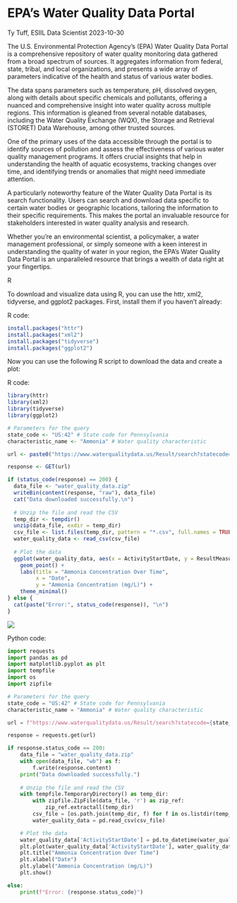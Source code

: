 EPA’s Water Quality Data Portal
================
Ty Tuff, ESIIL Data Scientist
2023-10-30

The U.S. Environmental Protection Agency’s (EPA) Water Quality Data
Portal is a comprehensive repository of water quality monitoring data
gathered from a broad spectrum of sources. It aggregates information
from federal, state, tribal, and local organizations, and presents a
wide array of parameters indicative of the health and status of various
water bodies.

The data spans parameters such as temperature, pH, dissolved oxygen,
along with details about specific chemicals and pollutants, offering a
nuanced and comprehensive insight into water quality across multiple
regions. This information is gleaned from several notable databases,
including the Water Quality Exchange (WQX), the Storage and Retrieval
(STORET) Data Warehouse, among other trusted sources.

One of the primary uses of the data accessible through the portal is to
identify sources of pollution and assess the effectiveness of various
water quality management programs. It offers crucial insights that help
in understanding the health of aquatic ecosystems, tracking changes over
time, and identifying trends or anomalies that might need immediate
attention.

A particularly noteworthy feature of the Water Quality Data Portal is
its search functionality. Users can search and download data specific to
certain water bodies or geographic locations, tailoring the information
to their specific requirements. This makes the portal an invaluable
resource for stakeholders interested in water quality analysis and
research.

Whether you’re an environmental scientist, a policymaker, a water
management professional, or simply someone with a keen interest in
understanding the quality of water in your region, the EPA’s Water
Quality Data Portal is an unparalleled resource that brings a wealth of
data right at your fingertips.

R

To download and visualize data using R, you can use the httr, xml2,
tidyverse, and ggplot2 packages. First, install them if you haven’t
already:

R code:

``` r
install.packages("httr")
install.packages("xml2")
install.packages("tidyverse")
install.packages("ggplot2")
```

Now you can use the following R script to download the data and create a
plot:

R code:

``` r
library(httr)
library(xml2)
library(tidyverse)
library(ggplot2)

# Parameters for the query
state_code <- "US:42" # State code for Pennsylvania
characteristic_name <- "Ammonia" # Water quality characteristic

url <- paste0("https://www.waterqualitydata.us/Result/search?statecode=", state_code, "&characteristicName=", characteristic_name, "&mimeType=csv&zip=yes")

response <- GET(url)

if (status_code(response) == 200) {
  data_file <- "water_quality_data.zip"
  writeBin(content(response, "raw"), data_file)
  cat("Data downloaded successfully.\n")
  
  # Unzip the file and read the CSV
  temp_dir <- tempdir()
  unzip(data_file, exdir = temp_dir)
  csv_file <- list.files(temp_dir, pattern = "*.csv", full.names = TRUE)[1]
  water_quality_data <- read_csv(csv_file)
  
  # Plot the data
  ggplot(water_quality_data, aes(x = ActivityStartDate, y = ResultMeasureValue)) +
    geom_point() +
    labs(title = "Ammonia Concentration Over Time",
         x = "Date",
         y = "Ammonia Concentration (mg/L)") +
    theme_minimal()
} else {
  cat(paste("Error:", status_code(response)), "\n")
}
```

![](epa_water_quality_files/figure-gfm/unnamed-chunk-2-1.png)

Python code:

``` python
import requests
import pandas as pd
import matplotlib.pyplot as plt
import tempfile
import os
import zipfile

# Parameters for the query
state_code = "US:42" # State code for Pennsylvania
characteristic_name = "Ammonia" # Water quality characteristic

url = f"https://www.waterqualitydata.us/Result/search?statecode={state_code}&characteristicName={characteristic_name}&mimeType=csv&zip=yes"

response = requests.get(url)

if response.status_code == 200:
    data_file = "water_quality_data.zip"
    with open(data_file, "wb") as f:
        f.write(response.content)
    print("Data downloaded successfully.")
    
    # Unzip the file and read the CSV
    with tempfile.TemporaryDirectory() as temp_dir:
        with zipfile.ZipFile(data_file, 'r') as zip_ref:
            zip_ref.extractall(temp_dir)
        csv_file = [os.path.join(temp_dir, f) for f in os.listdir(temp_dir) if f.endswith('.csv')][0]
        water_quality_data = pd.read_csv(csv_file)

    # Plot the data
    water_quality_data['ActivityStartDate'] = pd.to_datetime(water_quality_data['ActivityStartDate'])
    plt.plot(water_quality_data['ActivityStartDate'], water_quality_data['ResultMeasureValue'], marker='o', linestyle='', markersize=2)
    plt.title("Ammonia Concentration Over Time")
    plt.xlabel("Date")
    plt.ylabel("Ammonia Concentration (mg/L)")
    plt.show()

else:
    print(f"Error: {response.status_code}")
```
